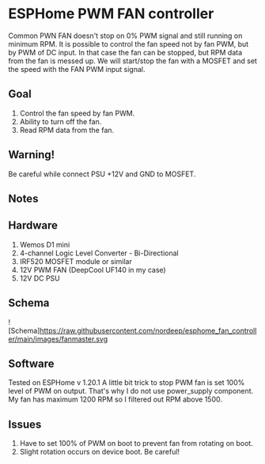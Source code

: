 # ESPHome PWM FAN controller
Common PWN FAN doesn't stop on 0% PWM signal and still running on minimum RPM. It is possible to control the fan speed not by fan PWM, but by PWM of DC input. In that case the fan can be stopped, but RPM data from the fan is messed up. 
We will start/stop the fan with a MOSFET and set the speed with the FAN PWM input signal.

## Goal
1. Control the fan speed by fan PWM.
2. Ability to turn off the fan.
3. Read RPM data from the fan.
## Warning!
Be careful while connect PSU +12V and GND to MOSFET. 
## Notes
## Hardware
1. Wemos D1 mini
2. 4-channel Logic Level Converter - Bi-Directional
3. IRF520 MOSFET module or similar
4. 12V PWM FAN (DeepCool UF140 in my case)
5. 12V DC PSU

## Schema
![Schema]https://raw.githubusercontent.com/nordeep/esphome_fan_controller/main/images/fanmaster.svg

## Software
Tested on ESPHome v 1.20.1 
A little bit trick to stop PWM fan is set 100% level of PWM on output. That's why I do not use power_supply component. 
My fan has maximum 1200 RPM so I filtered out RPM above 1500.

## Issues
1. Have to set 100% of PWM on boot to prevent fan from rotating on boot.
2. Slight rotation occurs on device boot. Be careful!